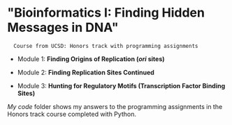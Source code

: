 # "Bioinformatics I: Finding Hidden Messages in DNA"  
      Course from UCSD: Honors track with programming assignments  
      
  - Module 1: **Finding Origins of Replication (*ori* sites)**  

  - Module 2: **Finding Replication Sites Continued**  

  - Module 3: **Hunting for Regulatory Motifs (Transcription Factor Binding Sites)**  

*My code* folder shows my answers to the programming assignments in the Honors track course completed with Python.


 
